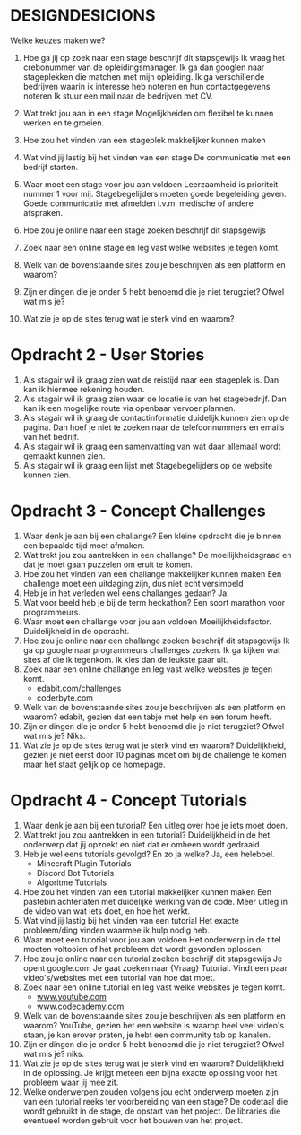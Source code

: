 # DESIGNDESICIONS

Welke keuzes maken we?

1. Hoe ga jij op zoek naar een stage beschrijf dit stapsgewijs
    Ik vraag het crebonummer van de opleidingsmanager.
    Ik ga dan googlen naar stageplekken die matchen met mijn opleiding.
    Ik ga verschillende bedrijven waarin ik interesse heb noteren en hun contactgegevens noteren
    Ik stuur een mail naar de bedrijven met CV.
2. Wat trekt jou aan in een stage
    Mogelijkheiden om flexibel te kunnen werken en te groeien.
3. Hoe zou het vinden van een stageplek makkelijker kunnen maken
    
4. Wat vind jij lastig bij het vinden van een stage
    De communicatie met een bedrijf starten.
5. Waar moet een stage voor jou aan voldoen
    Leerzaamheid is prioriteit nummer 1 voor mij.
    Stagebegelijders moeten goede begeleiding geven.
    Goede communicatie met afmelden i.v.m. medische of andere afspraken.
6. Hoe zou je online naar een stage zoeken beschrijf dit stapsgewijs
    
7. Zoek naar een online stage en leg vast welke websites je tegen komt.

8. Welk van de bovenstaande sites zou je beschrijven als een platform en waarom?

9. Zijn er dingen die je onder 5 hebt benoemd die je niet terugziet? Ofwel wat mis je?

10. Wat zie je op de sites terug wat je sterk vind en waarom?


# Opdracht 2 - User Stories

1. Als stagair wil ik graag zien wat de reistijd naar een stageplek is. Dan kan ik hiermee rekening houden.
2. Als stagair wil ik graag zien waar de locatie is van het stagebedrijf. Dan kan ik een mogelijke route via openbaar vervoer plannen.
3. Als stagair wil ik graag de contactinformatie duidelijk kunnen zien op de pagina. Dan hoef je niet te zoeken naar de telefoonnummers en emails van het bedrijf.
4. Als stagair wil ik graag een samenvatting van wat daar allemaal wordt gemaakt kunnen zien.
5. Als stagair wil ik graag een lijst met Stagebegelijders op de website kunnen zien.


# Opdracht 3 - Concept Challenges

1. Waar denk je aan bij een challange?
    Een kleine opdracht die je binnen een bepaalde tijd moet afmaken.
2. Wat trekt jou zou aantrekken in een challange?
    De moeilijkheidsgraad en dat je moet gaan puzzelen om eruit te komen.
3. Hoe zou het vinden van een challange makkelijker kunnen maken
    Een challenge moet een uitdaging zijn, dus niet echt versimpeld
4. Heb je in het verleden wel eens challanges gedaan?
    Ja.
5. Wat voor beeld heb je bij de term heckathon?
    Een soort marathon voor programmeurs.
6. Waar moet een challange voor jou aan voldoen
    Moeilijkheidsfactor.
    Duidelijkheid in de opdracht.
7. Hoe zou je online naar een challange zoeken beschrijf dit stapsgewijs
    Ik ga op google naar programmeurs challenges zoeken.
    Ik ga kijken wat sites af die ik tegenkom.
    Ik kies dan de leukste paar uit.
8. Zoek naar een online challange en leg vast welke websites je tegen komt.
    - edabit.com/challenges
    - coderbyte.com
9. Welk van de bovenstaande sites zou je beschrijven als een platform en waarom?
    edabit, gezien dat een tabje met help en een forum heeft.
10. Zijn er dingen die je onder 5 hebt benoemd die je niet terugziet? Ofwel wat mis je?
    Niks.
11. Wat zie je op de sites terug wat je sterk vind en waarom?
    Duidelijkheid, gezien je niet eerst door 10 paginas moet om bij de challenge te komen maar het staat gelijk op de homepage.

# Opdracht 4 - Concept Tutorials
1. Waar denk je aan bij een tutorial?
    Een uitleg over hoe je iets moet doen.
2. Wat trekt jou zou aantrekken in een tutorial?
    Duidelijkheid in de het onderwerp dat jij opzoekt en niet dat er omheen wordt gedraaid.
3. Heb je wel eens tutorials gevolgd? En zo ja welke?
    Ja, een heleboel.
    - Minecraft Plugin Tutorials
    - Discord Bot Tutorials
    - Algoritme Tutorials
4. Hoe zou het vinden van een tutorial makkelijker kunnen maken
    Een pastebin achterlaten met duidelijke werking van de code.
    Meer uitleg in de video van wat iets doet, en hoe het werkt.
5. Wat vind jij lastig bij het vinden van een tutorial
    Het exacte probleem/ding vinden waarmee ik hulp nodig heb.
6. Waar moet een tutorial voor jou aan voldoen
    Het onderwerp in de titel moeten voltooien of het probleem dat wordt gevonden oplossen.
7. Hoe zou je online naar een tutorial zoeken beschrijf dit stapsgewijs
    Je opent google.com
    Je gaat zoeken naar {Vraag} Tutorial.
    Vindt een paar video's/websites met een tutorial van hoe dat moet.
8. Zoek naar een online tutorial en leg vast welke websites je tegen komt.
    - www.youtube.com
    - www.codecademy.com
9. Welk van de bovenstaande sites zou je beschrijven als een platform en waarom?
    YouTube, gezien het een website is waarop heel veel video's staan, je kan erover praten, je hebt een community tab op kanalen.
10. Zijn er dingen die je onder 5 hebt benoemd die je niet terugziet? Ofwel wat mis je?
    niks.
11. Wat zie je op de sites terug wat je sterk vind en waarom?
    Duidelijkheid in de oplossing. Je krijgt meteen een bijna exacte oplossing voor het probleem waar jij mee zit.
12. Welke onderwerpen zouden volgens jou echt onderwerp moeten zijn van een tutorial reeks ter voorbereiding van een stage?
    De codetaal die wordt gebruikt in de stage, de opstart van het project.
    De libraries die eventueel worden gebruit voor het bouwen van het project.